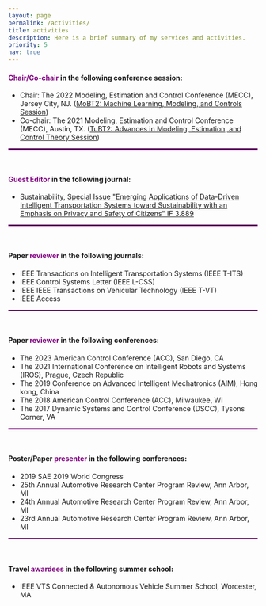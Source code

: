 ```yaml
---
layout: page
permalink: /activities/
title: activities
description: Here is a brief summary of my services and activities.
priority: 5
nav: true
---
```



#### <span style="color:purple">Chair/Co-chair</span> in the following conference session:
* Chair: The 2022 Modeling, Estimation and Control Conference (MECC), Jersey City, NJ. ([MoBT2: Machine Learning, Modeling, and Controls Session](https://ifac.papercept.net/conferences/conferences/MECC22/program/MECC22_ContentListWeb_1.html))
* Co-chair: The 2021 Modeling, Estimation and Control Conference (MECC), Austin, TX. ([TuBT2: Advances in Modeling, Estimation, and Control Theory Session](https://ifac.papercept.net/conferences/conferences/MECC21/program/MECC21_ContentListWeb_2.html))
<hr style="border:0.5px solid purple"> 
&nbsp;

#### <span style="color:purple">Guest Editor</span> in the following journal:
* Sustainability, [Special Issue "Emerging Applications of Data-Driven Intelligent Transportation Systems toward Sustainability with an Emphasis on Privacy and Safety of Citizens" IF 3.889](https://www.mdpi.com/journal/sustainability/special_issues/0F09DAI07D)
<hr style="border:0.5px solid purple"> 
&nbsp;


#### Paper <span style="color:purple">reviewer</span> in the following journals:
* IEEE Transactions on Intelligent Transportation Systems (IEEE T-ITS)
* IEEE Control Systems Letter (IEEE L-CSS)
* IEEE IEEE Transactions on Vehicular Technology (IEEE T-VT)
* IEEE Access
<hr style="border:0.5px solid purple"> 
&nbsp;

#### Paper <span style="color:purple">reviewer</span> in the following conferences:
* The 2023 American Control Conference (ACC), San Diego, CA
* The 2021 International Conference on Intelligent Robots and Systems (IROS), Prague, Czech Republic
* The 2019 Conference on Advanced Intelligent Mechatronics (AIM), Hong kong, China
* The 2018 American Control Conference (ACC), Milwaukee, WI
* The 2017 Dynamic Systems and Control Conference (DSCC), Tysons Corner, VA
<hr style="border:0.5px solid purple"> 
&nbsp;

#### Poster/Paper <span style="color:purple">presenter</span> in the following conferences:

* 2019 SAE 2019 World Congress 
* 25th Annual Automotive Research Center Program Review, Ann Arbor, MI
* 24th Annual Automotive Research Center Program Review, Ann Arbor, MI
* 23rd Annual Automotive Research Center Program Review, Ann Arbor, MI
<hr style="border:0.5px solid purple"> 
&nbsp;

#### Travel <span style="color:purple">awardees</span> in the following summer school:
* IEEE VTS Connected & Autonomous Vehicle Summer School, Worcester, MA
